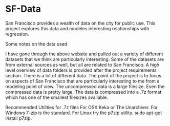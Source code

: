 # SF-Data

San Francisco provides a wealth of data on the city for public use. This project explores this data and modeles interesting relationships with regression.

Some notes on the data used

I have gone through the above website and pulled out a variety of different datasets that we think are particularly interesting. Some of the datasets are from external sources as well, but all are related to San Francisco. A high level overview of data folders is provided after the project requirements section.
There is a lot of different data. The point of the project is to focus on aspects of San Francisco that are particularly interesting to me from a modeling point of view.
The uncompressed data is a large filesize. Even the compressed data is pretty large. The data is compressed into a .7z format which has one of the smallest filesizes available.

Recommended Utilities for .7z files
For OSX Keka or The Unarchiver.
For Windows 7-zip is the standard.
For Linux try the p7zip utility.  sudo apt-get install p7zip.


